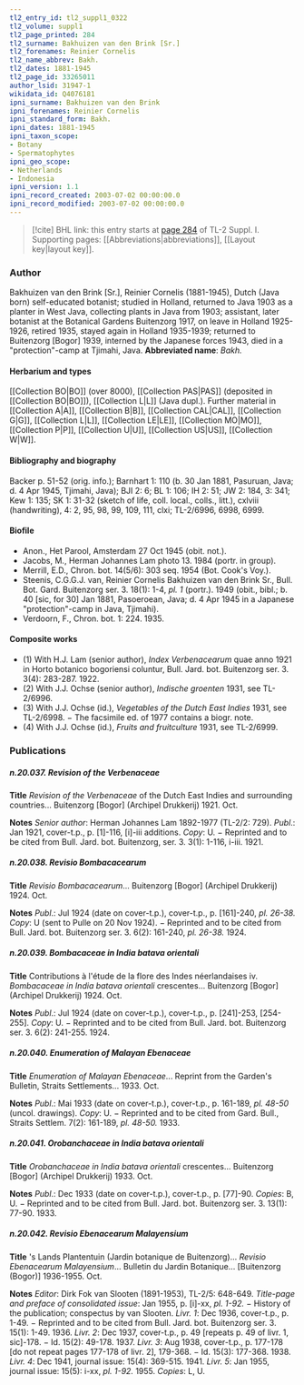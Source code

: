 ```yaml
---
tl2_entry_id: tl2_suppl1_0322
tl2_volume: suppl1
tl2_page_printed: 284
tl2_surname: Bakhuizen van den Brink [Sr.]
tl2_forenames: Reinier Cornelis
tl2_name_abbrev: Bakh.
tl2_dates: 1881-1945
tl2_page_id: 33265011
author_lsid: 31947-1
wikidata_id: Q4076181
ipni_surname: Bakhuizen van den Brink
ipni_forenames: Reinier Cornelis
ipni_standard_form: Bakh.
ipni_dates: 1881-1945
ipni_taxon_scope: 
- Botany
- Spermatophytes
ipni_geo_scope: 
- Netherlands
- Indonesia
ipni_version: 1.1
ipni_record_created: 2003-07-02 00:00:00.0
ipni_record_modified: 2003-07-02 00:00:00.0
---
```



> [!cite] BHL link: this entry starts at [page 284](https://www.biodiversitylibrary.org/page/33265011) of TL-2 Suppl. I.
> Supporting pages: [[Abbreviations|abbreviations]], [[Layout key|layout key]].

### Author

Bakhuizen van den Brink \[Sr.\], Reinier Cornelis (1881-1945), Dutch (Java born) self-educated botanist; studied in Holland, returned to Java 1903 as a planter in West Java, collecting plants in Java from 1903; assistant, later botanist at the Botanical Gardens Buitenzorg 1917, on leave in Holland 1925-1926, retired 1935, stayed again in Holland 1935-1939; returned to Buitenzorg \[Bogor\] 1939, interned by the Japanese forces 1943, died in a "protection"-camp at Tjimahi, Java. 
**Abbreviated name**: *Bakh.*

#### Herbarium and types

[[Collection BO|BO]] (over 8000), [[Collection PAS|PAS]] (deposited in [[Collection BO|BO]]), [[Collection L|L]] (Java dupl.). Further material in [[Collection A|A]], [[Collection B|B]], [[Collection CAL|CAL]], [[Collection G|G]], [[Collection L|L]], [[Collection LE|LE]], [[Collection MO|MO]], [[Collection P|P]], [[Collection U|U]], [[Collection US|US]], [[Collection W|W]].

#### Bibliography and biography

Backer p. 51-52 (orig. info.); Barnhart 1: 110 (b. 30 Jan 1881, Pasuruan, Java; d. 4 Apr 1945, Tjimahi, Java); BJI 2: 6; BL 1: 106; IH 2: 51; JW 2: 184, 3: 341; Kew 1: 135; SK 1: 31-32 (sketch of life, coll. local., colls., litt.), cxlviii (handwriting), 4: 2, 95, 98, 99, 109, 111, clxi; TL-2/6996, 6998, 6999.

#### Biofile

- Anon., Het Parool, Amsterdam 27 Oct 1945 (obit. not.).
- Jacobs, M., Herman Johannes Lam photo 13. 1984 (portr. in group).
- Merrill, E.D., Chron. bot. 14(5/6): 303 seq. 1954 (Bot. Cook's Voy.).
- Steenis, C.G.G.J. van, Reinier Cornelis Bakhuizen van den Brink Sr., Bull. Bot. Gard. Buitenzorg ser. 3. 18(1): 1-4, *pl. 1* (portr.). 1949 (obit., bibl.; b. 40 \[sic, for 30\] Jan 1881, Pasoeroean, Java; d. 4 Apr 1945 in a Japanese "protection"-camp in Java, Tjimahi).
- Verdoorn, F., Chron. bot. 1: 224. 1935.

#### Composite works

- (1) With H.J. Lam (senior author), *Index Verbenacearum* quae anno 1921 in Horto botanico bogoriensi coluntur, Bull. Jard. bot. Buitenzorg ser. 3. 3(4): 283-287. 1922.
- (2) With J.J. Ochse (senior author), *Indische groenten* 1931, see TL-2/6996.
- (3) With J.J. Ochse (id.), *Vegetables of the Dutch East Indies* 1931, see TL-2/6998. − The facsimile ed. of 1977 contains a biogr. note.
- (4) With J.J. Ochse (id.), *Fruits and fruitculture* 1931, see TL-2/6999.

### Publications

##### n.20.037. Revision of the Verbenaceae

**Title**
*Revision of the Verbenaceae* of the Dutch East Indies and surrounding countries... Buitenzorg \[Bogor\] (Archipel Drukkerij) 1921. Oct.

**Notes**
*Senior author*: Herman Johannes Lam 1892-1977 (TL-2/2: 729).
*Publ*.: Jan 1921, cover-t.p., p. \[1\]-116, \[i\]-iii additions. *Copy*: U. − Reprinted and to be cited from Bull. Jard. bot. Buitenzorg, ser. 3. 3(1): 1-116, i-iii. 1921.

##### n.20.038. Revisio Bombacacearum

**Title**
*Revisio Bombacacearum*... Buitenzorg \[Bogor\] (Archipel Drukkerij) 1924. Oct.

**Notes**
*Publ*.: Jul 1924 (date on cover-t.p.), cover-t.p., p. \[161\]-240, *pl. 26-38.* *Copy*: U (sent to Pulle on 20 Nov 1924). − Reprinted and to be cited from Bull. Jard. bot. Buitenzorg ser. 3. 6(2): 161-240, *pl. 26-38.* 1924.

##### n.20.039. Bombacaceae in India batava orientali

**Title**
Contributions à l'étude de la flore des Indes néerlandaises iv. *Bombacaceae in India batava orientali* crescentes... Buitenzorg \[Bogor\] (Archipel Drukkerij) 1924. Oct.

**Notes**
*Publ*.: Jul 1924 (date on cover-t.p.), cover-t.p., p. \[241\]-253, \[254-255\]. *Copy*: U. − Reprinted and to be cited from Bull. Jard. bot. Buitenzorg ser. 3. 6(2): 241-255. 1924.

##### n.20.040. Enumeration of Malayan Ebenaceae

**Title**
*Enumeration of Malayan Ebenaceae*... Reprint from the Garden's Bulletin, Straits Settlements... 1933. Oct.

**Notes**
*Publ*.: Mai 1933 (date on cover-t.p.), cover-t.p., p. 161-189, *pl. 48-50* (uncol. drawings).
*Copy*: U. − Reprinted and to be cited from Gard. Bull., Straits Settlem. 7(2): 161-189, *pl. 48-50.* 1933.

##### n.20.041. Orobanchaceae in India batava orientali

**Title**
*Orobanchaceae in India batava orientali* crescentes... Buitenzorg \[Bogor\] (Archipel Drukkerij) 1933. Oct.

**Notes**
*Publ*.: Dec 1933 (date on cover-t.p.), cover-t.p., p. \[77\]-90. *Copies*: B, U. − Reprinted and to be cited from Bull. Jard. bot. Buitenzorg ser. 3. 13(1): 77-90. 1933.

##### n.20.042. Revisio Ebenacearum Malayensium

**Title**
's Lands Plantentuin (Jardin botanique de Buitenzorg)... *Revisio Ebenacearum Malayensium*... Bulletin du Jardin Botanique... \[Buitenzorg (Bogor)\] 1936-1955. Oct.

**Notes**
*Editor*: Dirk Fok van Slooten (1891-1953), TL-2/5: 648-649.
*Title-page and preface of consolidated issue*: Jan 1955, p. \[i\]-xx, *pl. 1-92.* − History of the publication; conspectus by van Slooten.
*Livr. 1*: Dec 1936, cover-t.p., p. 1-49. − Reprinted and to be cited from Bull. Jard. bot. Buitenzorg ser. 3. 15(1): 1-49. 1936.
*Livr. 2*: Dec 1937, cover-t.p., p. 49 \[repeats p. 49 of livr. 1, sic\]-178. − Id. 15(2): 49-178. 1937.
*Livr. 3*: Aug 1938, cover-t.p., p. 177-178 \[do not repeat pages 177-178 of livr. 2\], 179-368. − Id. 15(3): 177-368. 1938.
*Livr. 4*: Dec 1941, journal issue: 15(4): 369-515. 1941.
*Livr. 5*: Jan 1955, journal issue: 15(5): i-xx, *pl. 1-92.* 1955.
*Copies*: L, U.


